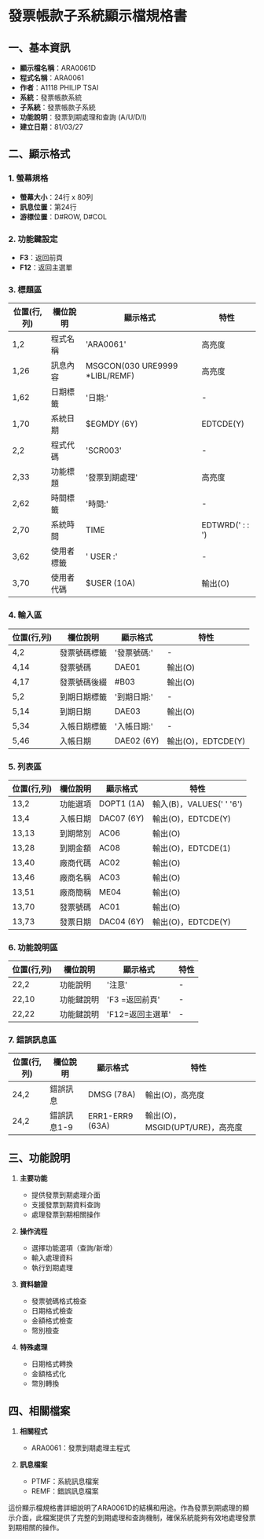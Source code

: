 # 發票帳款子系統顯示檔規格書

## 一、基本資訊
- **顯示檔名稱**：ARA0061D
- **程式名稱**：ARA0061
- **作者**：A1118 PHILIP TSAI
- **系統**：發票帳款系統
- **子系統**：發票帳款子系統
- **功能說明**：發票到期處理和查詢 (A/U/D/I)
- **建立日期**：81/03/27

## 二、顯示格式

### 1. 螢幕規格
- **螢幕大小**：24行 x 80列
- **訊息位置**：第24行
- **游標位置**：D#ROW, D#COL

### 2. 功能鍵設定
- **F3**：返回前頁
- **F12**：返回主選單

### 3. 標題區

| 位置(行,列) | 欄位說明 | 顯示格式 | 特性 |
|------------|---------|---------|------|
| 1,2 | 程式名稱 | 'ARA0061' | 高亮度 |
| 1,26 | 訊息內容 | MSGCON(030 URE9999 *LIBL/REMF) | 高亮度 |
| 1,62 | 日期標籤 | '日期:' | - |
| 1,70 | 系統日期 | $EGMDY (6Y) | EDTCDE(Y) |
| 2,2 | 程式代碼 | 'SCR003' | - |
| 2,33 | 功能標題 | '發票到期處理' | 高亮度 |
| 2,62 | 時間標籤 | '時間:' | - |
| 2,70 | 系統時間 | TIME | EDTWRD('  :  :  ') |
| 3,62 | 使用者標籤 | ' USER :' | - |
| 3,70 | 使用者代碼 | $USER (10A) | 輸出(O) |

### 4. 輸入區

| 位置(行,列) | 欄位說明 | 顯示格式 | 特性 |
|------------|---------|---------|------|
| 4,2 | 發票號碼標籤 | '發票號碼:' | - |
| 4,14 | 發票號碼 | DAE01 | 輸出(O) |
| 4,17 | 發票號碼後綴 | #B03 | 輸出(O) |
| 5,2 | 到期日期標籤 | '到期日期:' | - |
| 5,14 | 到期日期 | DAE03 | 輸出(O) |
| 5,34 | 入帳日期標籤 | '入帳日期:' | - |
| 5,46 | 入帳日期 | DAE02 (6Y) | 輸出(O)，EDTCDE(Y) |

### 5. 列表區

| 位置(行,列) | 欄位說明 | 顯示格式 | 特性 |
|------------|---------|---------|------|
| 13,2 | 功能選項 | DOPT1 (1A) | 輸入(B)，VALUES(' ' '6') |
| 13,4 | 入帳日期 | DAC07 (6Y) | 輸出(O)，EDTCDE(Y) |
| 13,13 | 到期幣別 | AC06 | 輸出(O) |
| 13,28 | 到期金額 | AC08 | 輸出(O)，EDTCDE(1) |
| 13,40 | 廠商代碼 | AC02 | 輸出(O) |
| 13,46 | 廠商名稱 | AC03 | 輸出(O) |
| 13,51 | 廠商簡稱 | ME04 | 輸出(O) |
| 13,70 | 發票號碼 | AC01 | 輸出(O) |
| 13,73 | 發票日期 | DAC04 (6Y) | 輸出(O)，EDTCDE(Y) |

### 6. 功能說明區

| 位置(行,列) | 欄位說明 | 顯示格式 | 特性 |
|------------|---------|---------|------|
| 22,2 | 功能說明 | '注意' | - |
| 22,10 | 功能鍵說明 | 'F3 =返回前頁' | - |
| 22,22 | 功能鍵說明 | 'F12=返回主選單' | - |

### 7. 錯誤訊息區

| 位置(行,列) | 欄位說明 | 顯示格式 | 特性 |
|------------|---------|---------|------|
| 24,2 | 錯誤訊息 | DMSG (78A) | 輸出(O)，高亮度 |
| 24,2 | 錯誤訊息1-9 | ERR1-ERR9 (63A) | 輸出(O)，MSGID(UPT/URE)，高亮度 |

## 三、功能說明

1. **主要功能**
   - 提供發票到期處理介面
   - 支援發票到期資料查詢
   - 處理發票到期相關操作

2. **操作流程**
   - 選擇功能選項（查詢/新增）
   - 輸入處理資料
   - 執行到期處理

3. **資料驗證**
   - 發票號碼格式檢查
   - 日期格式檢查
   - 金額格式檢查
   - 幣別檢查

4. **特殊處理**
   - 日期格式轉換
   - 金額格式化
   - 幣別轉換

## 四、相關檔案

1. **相關程式**
   - ARA0061：發票到期處理主程式

2. **訊息檔案**
   - PTMF：系統訊息檔案
   - REMF：錯誤訊息檔案

這份顯示檔規格書詳細說明了ARA0061D的結構和用途。作為發票到期處理的顯示介面，此檔案提供了完整的到期處理和查詢機制，確保系統能夠有效地處理發票到期相關的操作。 